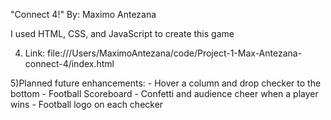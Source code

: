 "Connect 4!" By: Maximo Antezana

<!-- 2) Screenshot of the actual game -->

I used HTML, CSS, and JavaScript to create this game

4) Link: file:///Users/MaximoAntezana/code/Project-1-Max-Antezana-connect-4/index.html

5)Planned future enhancements:
    - Hover a column and drop checker to the bottom
    - Football Scoreboard
    - Confetti and audience cheer when a player wins
    - Football logo on each checker